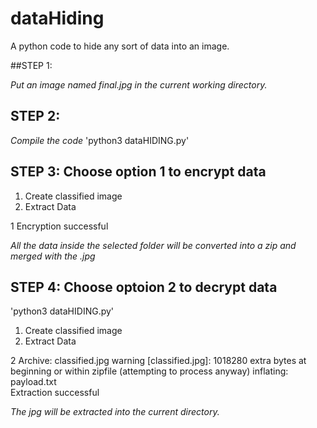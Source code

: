 # dataHiding
A python code to hide any sort of data into an image.

##STEP 1:

*Put an image named final.jpg in the current working directory.*

## STEP 2:
*Compile the code*
  'python3 dataHIDING.py'

## STEP 3: Choose option 1 to encrypt data

1. Create classified image 
2. Extract Data 

1
Encryption successful

*All the data inside the selected folder will be converted into a zip and merged with the .jpg*

## STEP 4: Choose optoion 2 to decrypt data
 'python3 dataHIDING.py'
1. Create classified image 
2. Extract Data 

2
Archive:  classified.jpg
warning [classified.jpg]:  1018280 extra bytes at beginning or within zipfile
  (attempting to process anyway)
  inflating: payload.txt             
Extraction successful

*The jpg will be extracted into the current directory.*
